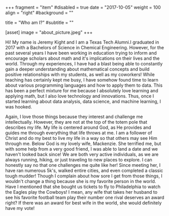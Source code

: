 +++
fragment = "item"
#disabled = true
date = "2017-10-05"
weight = 100
align = "right"
#background = ""

title = "Who am I?"
#subtitle = ""

[asset]
  image = "about_picture.jpeg"
+++

Hi! My name is Jeremy Kight and I am a Texas Tech Alumni.I graduated in 2017 with a Bachelors of Science in Chemical Engineering. However, for the past several years I have been working in education trying to inform and encourage scholars about math and it's implications on their lives and the world. Through my experiences, I have had a blast being able to constantly gain a deeper understanding about mathematical concepts and build positive relationships with my students, as well as my coworkers! While teaching has certainly kept me busy, I have somehow found time to learn about various programming languages and how to apply them to data. This has been a perfect mixture for me because I absolutely love learning and applying math, but I also love technology and innovations. Thus, once I started learning about data analysis, data science, and machine learning, I was hooked. 

Again, I love those things because they interest and challenge me intellectually. However, they are not at the top of the totem pole that describes my life. My life is centered around God, as He provides and guides me through everything that life throws at me. I am a follower of Christ and do my best to live my life in a way so that others may see Him through me. Below God is my lovely wife, Mackenzie. She terrified me, but with some help from a very good friend, I was able to land a date and we haven't looked back since! We are both very active individuals, as we are always running, hiking, or just traveling to new places to explore. I can honestly say no that one challenges me quite like her! Since meeting her, I have ran numerous 5k's, walked entire cities, and even completed a classic tough mudder! Though I complain about how sore I get from those things, I wouldn't change a thing because she is my favorite person in the world. Have I mentioned that she bought us tickets to fly to Philadelphia to watch the Eagles play the Cowboys! I mean, any wife that takes her husband to see his favorite football team play their number one rival deserves an award right? If there was an award for best wife in the world, she would definitely have my vote! 

 





